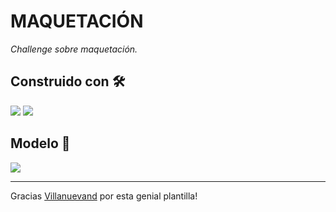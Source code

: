 # MAQUETACIÓN

_Challenge sobre maquetación._

## Construido con 🛠️

![](https://img.shields.io/badge/%3E-HTML-important) ![](https://img.shields.io/badge/%3E-CSS-blue)


## Modelo 🚀

![](https://i.ibb.co/C9DBjCB/axlot.jpg)

---
Gracias [Villanuevand](https://github.com/Villanuevand) por esta genial plantilla!

